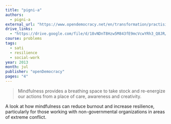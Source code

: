 ```yaml
---
title: "pigni-a"
authors:
  - pigni-a
external_url: "https://www.opendemocracy.net/en/transformation/practising-mindfulness-at-checkpoint/"
drive_links:
  - "https://drive.google.com/file/d/18vNDnT8Hzw5M843fE9mcVcwYRh3_Q8JR/view?usp=sharing"
course: problems
tags:
  - sati
  - resilience
  - social-work
year: 2013
month: jul
publisher: "openDemocracy"
pages: "4"
---
```


> Mindfulness provides a breathing space to take stock and re-energize our actions from a place of care, awareness and creativity.

A look at how mindfulness can reduce burnout and increase resilience, particularly for those working with non-governmental organizations in areas of extreme conflict.
